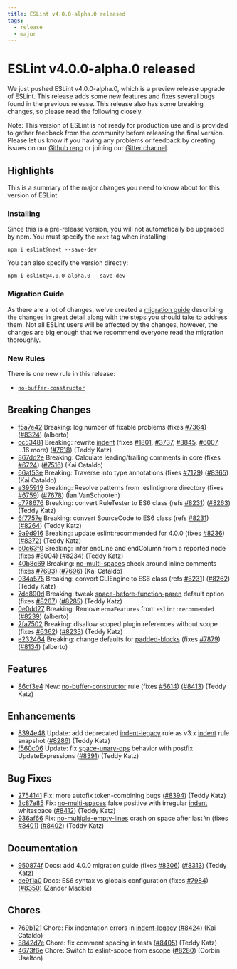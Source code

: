 ```yaml
---
title: ESLint v4.0.0-alpha.0 released
tags:
  - release
  - major
---
```

# ESLint v4.0.0-alpha.0 released

We just pushed ESLint v4.0.0-alpha.0, which is a preview release upgrade of ESLint. This release adds some new features and fixes several bugs found in the previous release. This release also has some breaking changes, so please read the following closely.

Note: This version of ESLint is not ready for production use and is provided to gather feedback from the community before releasing the final version. Please let us know if you having any problems or feedback by creating issues on our [Github repo](https://github.com/eslint/eslint) or joining our [Gitter channel](https://gitter.im/eslint/eslint).

## Highlights

This is a summary of the major changes you need to know about for this version of ESLint.

### Installing

Since this is a pre-release version, you will not automatically be upgraded by npm. You must specify the `next` tag when installing:

```
npm i eslint@next --save-dev
```

You can also specify the version directly:

```
npm i eslint@4.0.0-alpha.0 --save-dev
```

### Migration Guide

As there are a lot of changes, we've created a [migration guide](/docs/4.0.0/user-guide/migrating-to-4.0.0) describing the changes in great detail along with the steps you should take to address them. Not all ESLint users will be affected by the changes, however, the changes are big enough that we recommend everyone read the migration thoroughly.

### New Rules

There is one new rule in this release:

* [`no-buffer-constructor`](/docs/4.0.0/rules/no-buffer-constructor)

## Breaking Changes


* [f5a7e42](https://github.com/eslint/eslint/commit/f5a7e42) Breaking: log number of fixable problems (fixes [#7364](https://github.com/eslint/eslint/issues/7364)) ([#8324](https://github.com/eslint/eslint/issues/8324)) (alberto)
* [cc53481](https://github.com/eslint/eslint/commit/cc53481) Breaking: rewrite [indent](/docs/4.0.0/rules/indent) (fixes [#1801](https://github.com/eslint/eslint/issues/1801), [#3737](https://github.com/eslint/eslint/issues/3737), [#3845](https://github.com/eslint/eslint/issues/3845), [#6007](https://github.com/eslint/eslint/issues/6007), ...16 more) ([#7618](https://github.com/eslint/eslint/issues/7618)) (Teddy Katz)
* [867dd2e](https://github.com/eslint/eslint/commit/867dd2e) Breaking: Calculate leading/trailing comments in core (fixes [#6724](https://github.com/eslint/eslint/issues/6724)) ([#7516](https://github.com/eslint/eslint/issues/7516)) (Kai Cataldo)
* [66af53e](https://github.com/eslint/eslint/commit/66af53e) Breaking: Traverse into type annotations (fixes [#7129](https://github.com/eslint/eslint/issues/7129)) ([#8365](https://github.com/eslint/eslint/issues/8365)) (Kai Cataldo)
* [e395919](https://github.com/eslint/eslint/commit/e395919) Breaking: Resolve patterns from .eslintignore directory (fixes [#6759](https://github.com/eslint/eslint/issues/6759)) ([#7678](https://github.com/eslint/eslint/issues/7678)) (Ian VanSchooten)
* [c778676](https://github.com/eslint/eslint/commit/c778676) Breaking: convert RuleTester to ES6 class (refs [#8231](https://github.com/eslint/eslint/issues/8231)) ([#8263](https://github.com/eslint/eslint/issues/8263)) (Teddy Katz)
* [6f7757e](https://github.com/eslint/eslint/commit/6f7757e) Breaking: convert SourceCode to ES6 class (refs [#8231](https://github.com/eslint/eslint/issues/8231)) ([#8264](https://github.com/eslint/eslint/issues/8264)) (Teddy Katz)
* [9a9d916](https://github.com/eslint/eslint/commit/9a9d916) Breaking: update eslint:recommended for 4.0.0 (fixes [#8236](https://github.com/eslint/eslint/issues/8236)) ([#8372](https://github.com/eslint/eslint/issues/8372)) (Teddy Katz)
* [b0c63f0](https://github.com/eslint/eslint/commit/b0c63f0) Breaking: infer endLine and endColumn from a reported node (fixes [#8004](https://github.com/eslint/eslint/issues/8004)) ([#8234](https://github.com/eslint/eslint/issues/8234)) (Teddy Katz)
* [40b8c69](https://github.com/eslint/eslint/commit/40b8c69) Breaking: [no-multi-spaces](/docs/4.0.0/rules/no-multi-spaces) check around inline comments (fixes [#7693](https://github.com/eslint/eslint/issues/7693)) ([#7696](https://github.com/eslint/eslint/issues/7696)) (Kai Cataldo)
* [034a575](https://github.com/eslint/eslint/commit/034a575) Breaking: convert CLIEngine to ES6 class (refs [#8231](https://github.com/eslint/eslint/issues/8231)) ([#8262](https://github.com/eslint/eslint/issues/8262)) (Teddy Katz)
* [7dd890d](https://github.com/eslint/eslint/commit/7dd890d) Breaking: tweak [space-before-function-paren](/docs/4.0.0/rules/space-before-function-paren) default option (fixes [#8267](https://github.com/eslint/eslint/issues/8267)) ([#8285](https://github.com/eslint/eslint/issues/8285)) (Teddy Katz)
* [0e0dd27](https://github.com/eslint/eslint/commit/0e0dd27) Breaking: Remove `ecmaFeatures` from `eslint:recommended` ([#8239](https://github.com/eslint/eslint/issues/8239)) (alberto)
* [2fa7502](https://github.com/eslint/eslint/commit/2fa7502) Breaking: disallow scoped plugin references without scope (fixes [#6362](https://github.com/eslint/eslint/issues/6362)) ([#8233](https://github.com/eslint/eslint/issues/8233)) (Teddy Katz)
* [e232464](https://github.com/eslint/eslint/commit/e232464) Breaking: change defaults for [padded-blocks](/docs/4.0.0/rules/padded-blocks) (fixes [#7879](https://github.com/eslint/eslint/issues/7879)) ([#8134](https://github.com/eslint/eslint/issues/8134)) (alberto)




## Features


* [86cf3e4](https://github.com/eslint/eslint/commit/86cf3e4) New: [no-buffer-constructor](/docs/4.0.0/rules/no-buffer-constructor) rule (fixes [#5614](https://github.com/eslint/eslint/issues/5614)) ([#8413](https://github.com/eslint/eslint/issues/8413)) (Teddy Katz)




## Enhancements


* [8394e48](https://github.com/eslint/eslint/commit/8394e48) Update: add deprecated [indent-legacy](/docs/4.0.0/rules/indent-legacy) rule as v3.x [indent](/docs/4.0.0/rules/indent) rule snapshot ([#8286](https://github.com/eslint/eslint/issues/8286)) (Teddy Katz)
* [f560c06](https://github.com/eslint/eslint/commit/f560c06) Update: fix [space-unary-ops](/docs/4.0.0/rules/space-unary-ops) behavior with postfix UpdateExpressions ([#8391](https://github.com/eslint/eslint/issues/8391)) (Teddy Katz)




## Bug Fixes


* [2754141](https://github.com/eslint/eslint/commit/2754141) Fix: more autofix token-combining bugs ([#8394](https://github.com/eslint/eslint/issues/8394)) (Teddy Katz)
* [3c87e85](https://github.com/eslint/eslint/commit/3c87e85) Fix: [no-multi-spaces](/docs/4.0.0/rules/no-multi-spaces) false positive with irregular [indent](/docs/4.0.0/rules/indent) whitespace ([#8412](https://github.com/eslint/eslint/issues/8412)) (Teddy Katz)
* [936af66](https://github.com/eslint/eslint/commit/936af66) Fix: [no-multiple-empty-lines](/docs/4.0.0/rules/no-multiple-empty-lines) crash on space after last \n (fixes [#8401](https://github.com/eslint/eslint/issues/8401)) ([#8402](https://github.com/eslint/eslint/issues/8402)) (Teddy Katz)




## Documentation


* [950874f](https://github.com/eslint/eslint/commit/950874f) Docs: add 4.0.0 migration guide (fixes [#8306](https://github.com/eslint/eslint/issues/8306)) ([#8313](https://github.com/eslint/eslint/issues/8313)) (Teddy Katz)
* [de9f1a0](https://github.com/eslint/eslint/commit/de9f1a0) Docs: ES6 syntax vs globals configuration (fixes [#7984](https://github.com/eslint/eslint/issues/7984)) ([#8350](https://github.com/eslint/eslint/issues/8350)) (Zander Mackie)








## Chores


* [769b121](https://github.com/eslint/eslint/commit/769b121) Chore: Fix indentation errors in [indent-legacy](/docs/4.0.0/rules/indent-legacy) ([#8424](https://github.com/eslint/eslint/issues/8424)) (Kai Cataldo)
* [8842d7e](https://github.com/eslint/eslint/commit/8842d7e) Chore: fix comment spacing in tests ([#8405](https://github.com/eslint/eslint/issues/8405)) (Teddy Katz)
* [4673f6e](https://github.com/eslint/eslint/commit/4673f6e) Chore: Switch to eslint-scope from escope ([#8280](https://github.com/eslint/eslint/issues/8280)) (Corbin Uselton)
